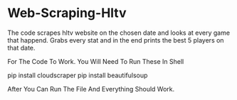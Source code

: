 # Web-Scraping-Hltv
The code scrapes hltv website on the chosen date and looks at every game that happend. Grabs every stat and in the end prints the best 5 players on that date.

For The Code To Work. You Will Need To Run These In Shell

pip install cloudscraper
pip install beautifulsoup


After You Can Run The File And Everything Should Work.

